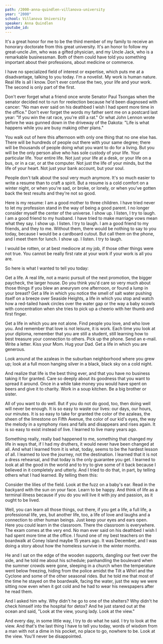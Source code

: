 ```yaml
---
path: /2000-anna-quindlen-villanova-university
year: "2000"
school: Villanova University
speaker: Anna Quindlen
youtube_id: 
---
```


It's a great honor for me to be the third member of my family to receive an honorary doctorate from this great university. It's an honor to follow my great-uncle Jim, who was a gifted physician, and my Uncle Jack, who is a remarkable businessman. Both of them could have told you something important about their professions, about medicine or commerce.

I have no specialized field of interest or expertise, which puts me at a disadvantage, talking to you today. I'm a novelist. My work is human nature. Real life is all I know. Don't ever confuse the two, your life and your work. The second is only part of the first.

Don't ever forget what a friend once wrote Senator Paul Tsongas when the senator decided not to run for reelection because he'd been diagnosed with cancer: "No man ever said on his deathbed I wish I had spent more time in the office." Don't ever forget the words my father sent me on a postcard last year: "If you win the rat race, you're still a rat." Or what John Lennon wrote before he was gunned down in the driveway of the Dakota: "Life is what happens while you are busy making other plans."

You walk out of here this afternoon with only one thing that no one else has. There will be hundreds of people out there with your same degree; there will be thousands of people doing what you want to do for a living. But you will be the only person alive who has sole custody of your life. Your particular life. Your entire life. Not just your life at a desk, or your life on a bus, or in a car, or at the computer. Not just the life of your minds, but the life of your heart. Not just your bank account, but your soul.

People don't talk about the soul very much anymore. It's so much easier to write a resume than to craft a spirit. But a resume is a cold comfort on a winter night, or when you're sad, or broke, or lonely, or when you've gotten back the test results and they're not so good.

Here is my resume: I am a good mother to three children. I have tried never to let my profession stand in the way of being a good parent. I no longer consider myself the center of the universe. I show up. I listen, I try to laugh. I am a good friend to my husband. I have tried to make marriage vows mean what they say. I show up. I listen. I try to laugh. I am a good friend to my friends, and they to me. Without them, there would be nothing to say to you today, because I would be a cardboard cutout. But call them on the phone, and I meet them for lunch. I show up. I listen. I try to laugh.

I would be rotten, or at best mediocre at my job, if those other things were not true. You cannot be really first rate at your work if your work is all you are.

So here is what I wanted to tell you today:

Get a life. A real life, not a manic pursuit of the next promotion, the bigger paycheck, the larger house. Do you think you'd care so very much about those things if you blew an aneurysm one afternoon, or found a lump in your breast? Get a life in which you notice the smell of salt water pushing itself on a breeze over Seaside Heights, a life in which you stop and watch how a red-tailed hawk circles over the water gap or the way a baby scowls with concentration when she tries to pick up a cheerio with her thumb and first finger.

Get a life in which you are not alone. Find people you love, and who love you. And remember that love is not leisure, it is work. Each time you look at your diploma, remember that you are still a student, still learning how to best treasure your connection to others. Pick up the phone. Send an e-mail. Write a letter. Kiss your Mom. Hug your Dad. Get a life in which you are generous.

Look around at the azaleas in the suburban neighborhood where you grew up; look at a full moon hanging silver in a black, black sky on a cold night.

And realize that life is the best thing ever, and that you have no business taking it for granted. Care so deeply about its goodness that you want to spread it around. Once in a while take money you would have spent on beers and give it to charity. Work in a soup kitchen. Be a big brother or sister.

All of you want to do well. But if you do not do good, too, then doing well will never be enough. It is so easy to waste our lives: our days, our hours, our minutes. It is so easy to take for granted the color of the azaleas, the sheen of the limestone on Fifth Avenue, the color of our kid's eyes, the way the melody in a symphony rises and falls and disappears and rises again. It is so easy to exist instead of live. I learned to live many years ago.

Something really, really bad happened to me, something that changed my life in ways that, if I had my druthers, it would never have been changed at all. And what I learned from it is what, today, seems to be the hardest lesson of all. I learned to love the journey, not the destination. I learned that it is not a dress rehearsal, and that today is the only guarantee you get. I learned to look at all the good in the world and to try to give some of it back because I believed in it completely and utterly. And I tried to do that, in part, by telling others what I had learned. By telling them this:

Consider the lilies of the field. Look at the fuzz on a baby's ear. Read in the backyard with the sun on your face. Learn to be happy. And think of life as a terminal illness because if you do you will live it with joy and passion, as it ought to be lived.

Well, you can learn all those things, out there, if you get a life, a full life, a professional life, yes, but another life, too, a life of love and laughs and a connection to other human beings. Just keep your eyes and ears open. Here you could learn in the classroom. There the classroom is everywhere. The exam comes at the very end. No man ever said on his deathbed I wish I had spent more time at the office. I found one of my best teachers on the boardwalk at Coney Island maybe 15 years ago. It was December, and I was doing a story about how the homeless survive in the winter months.

He and I sat on the edge of the wooden supports, dangling our feet over the side, and he told me about his schedule; panhandling the boulevard when the summer crowds were gone, sleeping in a church when the temperature went below freezing, hiding from the police amidst the Tilt a Whirl and the Cyclone and some of the other seasonal rides. But he told me that most of the time he stayed on the boardwalk, facing the water, just the way we were sitting now even when it got cold and he had to wear his newspapers after he read them.

And I asked him why. Why didn't he go to one of the shelters? Why didn't he check himself into the hospital for detox? And he just stared out at the ocean and said, "Look at the view, young lady. Look at the view."

And every day, in some little way, I try to do what he said. I try to look at the view. And that's the last thing I have to tell you today, words of wisdom from a man with not a dime in his pocket, no place to go, nowhere to be. Look at the view. You'll never be disappointed.